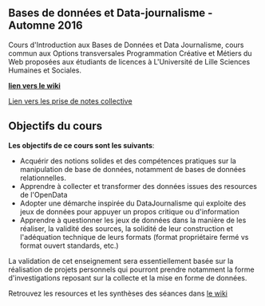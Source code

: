 ## Bases de données et Data-journalisme - Automne 2016

Cours d'Introduction aux Bases de Données et Data Journalisme, cours commun aux Options transversales Programmation Créative et Métiers du Web proposées aux étudiants de licences à L'Université de Lille Sciences Humaines et Sociales.

 [**lien vers le wiki**](https://github.com/freddylimpens/IntroBD-DataJournalism/wiki)
 
 [Lien vers les prise de notes collective](https://annuel.framapad.org/p/IntroBD_DataJournalisme#1)

## Objectifs du cours

**Les objectifs de ce cours sont les suivants**:  

* Acquérir des notions solides et des compétences pratiques sur la manipulation de base de données, notamment de bases de données relationnelles.
* Apprendre à collecter et transformer des données issues des resources de l'OpenData
* Adopter une démarche inspirée du DataJournalisme qui exploite des jeux de données pour appuyer un propos critique ou d'information
* Apprendre à questionner les jeux de données dans la manière de les réaliser, la validité des sources, la solidité de leur construction et l'adéquation technique de leurs formats (format propriétaire fermé vs format ouvert standards, etc.)

La validation de cet enseignement sera essentiellement basée sur la réalisation de projets personnels qui pourront prendre notamment la forme d'investigations reposant sur la collecte et la mise en forme de données.

Retrouvez les resources et les synthèses des séances dans [le wiki](https://github.com/freddylimpens/IntroBD-DataJournalism/wiki)
